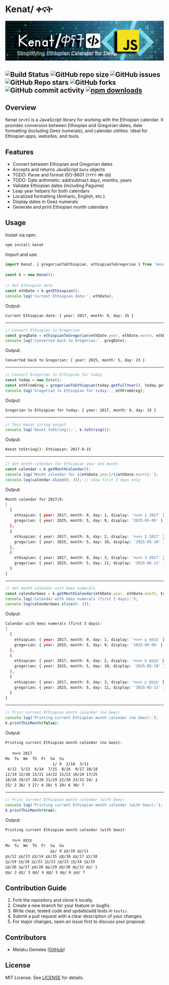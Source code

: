 # Kenat/ ቀናት
![banner](assets/img/kenatBanner.png)

![Build Status](https://github.com/MelakuDemeke/kenat/actions/workflows/test.yml/badge.svg?branch=main)
![GitHub repo size](https://img.shields.io/github/repo-size/MelakuDemeke/kenat)
![GitHub issues](https://img.shields.io/github/issues/MelakuDemeke/kenat)
![GitHub Repo stars](https://img.shields.io/github/stars/MelakuDemeke/kenat?logo=github&style=flat)
![GitHub forks](https://img.shields.io/github/forks/MelakuDemeke/kenat?logo=github&style=falt)
![GitHub commit activity](https://img.shields.io/github/commit-activity/m/MelakuDemeke/kenat?logo=github)
[![npm downloads](https://img.shields.io/npm/dm/my-awesome-package.svg?style=flat-square)](https://www.npmjs.com/package/kenat)
---

## Overview
Kenat (ቀናት) is a JavaScript library for working with the Ethiopian calendar. It provides conversion between Ethiopian and Gregorian dates, date formatting (including Geez numerals), and calendar utilities. Ideal for Ethiopian apps, websites, and tools.

## Features
- Convert between Ethiopian and Gregorian dates
- Accepts and returns JavaScript `Date` objects
- TODO: Parse and format ISO-8601 (`YYYY-MM-DD`)
- TODO: Date arithmetic: add/subtract days, months, years
- Validate Ethiopian dates (including Pagume)
- Leap year helpers for both calendars
- Localized formatting (Amharic, English, etc.)
- Display dates in Geez numerals
- Generate and print Ethiopian month calendars


## Usage

Install via npm:
```bash
npm install kenat
````

Import and use:

```js
import Kenat, { gregorianToEthiopian, ethiopianToGregorian } from 'kenat';

const k = new Kenat();

// Get Ethiopian date
const ethDate = k.getEthiopian();
console.log('Current Ethiopian date:', ethDate);
```

Output:

```bash
Current Ethiopian date: { year: 2017, month: 9, day: 15 }
```

---

```js
// Convert Ethiopian to Gregorian
const gregDate = ethiopianToGregorian(ethDate.year, ethDate.month, ethDate.day);
console.log('Converted back to Gregorian:', gregDate);
```

Output:

```bash
Converted back to Gregorian: { year: 2025, month: 5, day: 23 }
```

---

```js
// Convert Gregorian to Ethiopian for today
const today = new Date();
const ethFromGreg = gregorianToEthiopian(today.getFullYear(), today.getMonth() + 1, today.getDate());
console.log('Gregorian to Ethiopian for today:', ethFromGreg);
```

Output:

```bash
Gregorian to Ethiopian for today: { year: 2017, month: 9, day: 15 }
```

---

```js
// Test Kenat string output
console.log('Kenat toString():', k.toString());
```

Output:

```bash
Kenat toString(): Ethiopian: 2017-9-15
```

---

```js
// Get month calendar for Ethiopian year and month
const calendar = k.getMonthCalendar();
console.log(`Month calendar for ${ethDate.year}/${ethDate.month}:`);
console.log(calendar.slice(0, 3)); // show first 3 days only
```

Output:

```bash
Month calendar for 2017/9:
[
  {
    ethiopian: { year: 2017, month: 9, day: 1, display: 'ግንቦት 1 2017' },
    gregorian: { year: 2025, month: 5, day: 9, display: '2025-05-09' }
  },
  {
    ethiopian: { year: 2017, month: 9, day: 2, display: 'ግንቦት 2 2017' },
    gregorian: { year: 2025, month: 5, day: 10, display: '2025-05-10' }
  },
  {
    ethiopian: { year: 2017, month: 9, day: 3, display: 'ግንቦት 3 2017' },
    gregorian: { year: 2025, month: 5, day: 11, display: '2025-05-11' }
  }
]
```

---

```js
// Get month calendar with Geez numerals
const calendarGeez = k.getMonthCalendar(ethDate.year, ethDate.month, true);
console.log('Calendar with Geez numerals (first 3 days):');
console.log(calendarGeez.slice(0, 3));
```

Output:

```bash
Calendar with Geez numerals (first 3 days):
[
  {
    ethiopian: { year: 2017, month: 9, day: 1, display: 'ግንቦት ፩ ፳፻፲፯' },
    gregorian: { year: 2025, month: 5, day: 9, display: '2025-05-09' }
  },
  {
    ethiopian: { year: 2017, month: 9, day: 2, display: 'ግንቦት ፪ ፳፻፲፯' },
    gregorian: { year: 2025, month: 5, day: 10, display: '2025-05-10' }
  },
  {
    ethiopian: { year: 2017, month: 9, day: 3, display: 'ግንቦት ፫ ፳፻፲፯' },
    gregorian: { year: 2025, month: 5, day: 11, display: '2025-05-11' }
  }
]
```

---

```js
// Print current Ethiopian month calendar (no Geez)
console.log('Printing current Ethiopian month calendar (no Geez):');
k.printThisMonth(false);
```

Output:

```bash
Printing current Ethiopian month calendar (no Geez):

   ግንቦት 2017
Mo  Tu  We  Th  Fr  Sa  Su
                     1/ 9  2/10  3/11
 4/12  5/13  6/14  7/15  8/16  9/17 10/18
11/19 12/20 13/21 14/22 15/23 16/24 17/25
18/26 19/27 20/28 21/29 22/30 23/31 24/ 1
25/ 2 26/ 3 27/ 4 28/ 5 29/ 6 30/ 7
```

---

```js
// Print current Ethiopian month calendar (with Geez)
console.log('Printing current Ethiopian month calendar (with Geez):');
k.printThisMonth(true);
```

Output:

```bash
Printing current Ethiopian month calendar (with Geez):

   ግንቦት ፳፻፲፯
Mo  Tu  We  Th  Fr  Sa  Su
                    ፩፩/ 9 ፩፪/10 ፩፫/11
፩፬/12 ፩፭/13 ፩፮/14 ፩፯/15 ፩፰/16 ፩፱/17 ፩፲/18
፲፩/19 ፲፪/20 ፲፫/21 ፲፬/22 ፲፭/23 ፲፮/24 ፲፯/25
፲፰/26 ፲፱/27 ፩፳/28 ፳፩/29 ፳፪/30 ፳፫/31 ፳፬/ 1
፳፭/ 2 ፳፮/ 3 ፳፯/ 4 ፳፰/ 5 ፳፱/ 6 ፩፴/ 7
```

## Contribution Guide
1. Fork the repository and clone it locally.
2. Create a new branch for your feature or bugfix.
3. Write clear, tested code and update/add tests in `tests/`.
4. Submit a pull request with a clear description of your changes.
5. For major changes, open an issue first to discuss your proposal.

## Contributors
- Melaku Demeke ([GitHub](https://github.com/MelakuDemeke))

## License
MIT License. See [LICENSE](LICENSE) for details.

